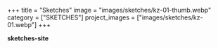 +++
title = "Sketches"
image = "images/sketches/kz-01-thumb.webp"
category = ["SKETCHES"]
project_images = ["images/sketches/kz-01.webp"]
+++

**sketches-site**